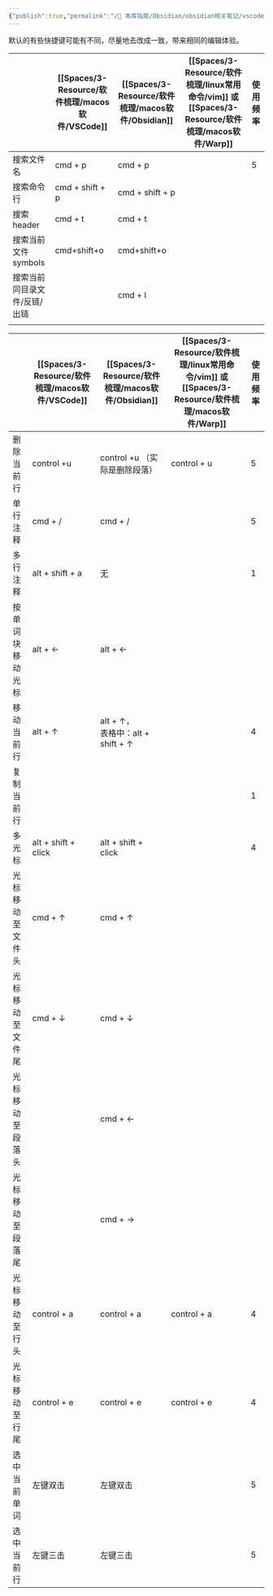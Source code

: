 ```yaml
---
{"publish":true,"permalink":"/🧰 本库指南/Obsidian/obsidian相关笔记/vscode代码编辑和obsidian文本编辑快捷键 - 触发快捷键.md","aliases":"Obsidian 文本编辑快捷键","title":"vscode代码编辑和obsidian文本编辑快捷键","created":"2022-06-15","modified":"2025-06-14","published":"2025-07-07T17:10:23.996+08:00","cssclasses":""}
---
```



默认的有些快捷键可能有不同，尽量地去改成一致，带来相同的编辑体验。  


|                 | [[Spaces/3-Resource/软件梳理/macos软件/VSCode]]      | [[Spaces/3-Resource/软件梳理/macos软件/Obsidian]]    | [[Spaces/3-Resource/软件梳理/linux常用命令/vim]] 或 [[Spaces/3-Resource/软件梳理/macos软件/Warp]] | 使用频率 |
| --------------- | --------------- | --------------- | ------------------ | ---- |
| 搜索文件名           | cmd + p         | cmd + p         |                    | 5    |
| 搜索命令行           | cmd + shift + p | cmd + shift + p |                    |      |
| 搜索header        | cmd + t         | cmd + t         |                    |      |
| 搜索当前文件symbols   | cmd+shift+o     | cmd+shift+o     |                    |      |
| 搜索当前同目录文件/反链/出链 |                 | cmd + l         |                    |      |
|                 |                 |                 |                    |      |

|          | [[Spaces/3-Resource/软件梳理/macos软件/VSCode]]          | [[Spaces/3-Resource/软件梳理/macos软件/Obsidian]]                    | [[Spaces/3-Resource/软件梳理/linux常用命令/vim]] 或 [[Spaces/3-Resource/软件梳理/macos软件/Warp]] | 使用频率 |
| -------- | ------------------- | ------------------------------- | ------------------ | ---- |
| 删除当前行    | control +u          | control +u （实际是删除段落）            | control + u        | 5    |
| 单行注释     | cmd + /             | cmd + /                         |                    | 5    |
| 多行注释     | alt + shift + a     | 无                               |                    | 1    |
| 按单词块移动光标 | alt + ←             | alt + ←                         |                    |      |
| 移动当前行    | alt + ↑             | alt + ↑，<br>表格中：alt + shift + ↑ |                    | 4    |
| 复制当前行    |                     |                                 |                    | 1    |
| 多光标      | alt + shift + click | alt + shift + click             |                    | 4    |
| 光标移动至文件头 | cmd + ↑             | cmd + ↑                         |                    |      |
| 光标移动至文件尾 | cmd + ↓             | cmd + ↓                         |                    |      |
| 光标移动至段落头 |                     | cmd + ←                         |                    |      |
| 光标移动至段落尾 |                     | cmd + →                         |                    |      |
| 光标移动至行头  | control + a         | control + a                     | control + a        | 4    |
| 光标移动至行尾  | control + e         | control + e                     | control + e        | 4    |
| 选中当前单词   | 左键双击                | 左键双击                            |                    | 5    |
| 选中当前行    | 左键三击                | 左键三击                            |                    | 5    |
